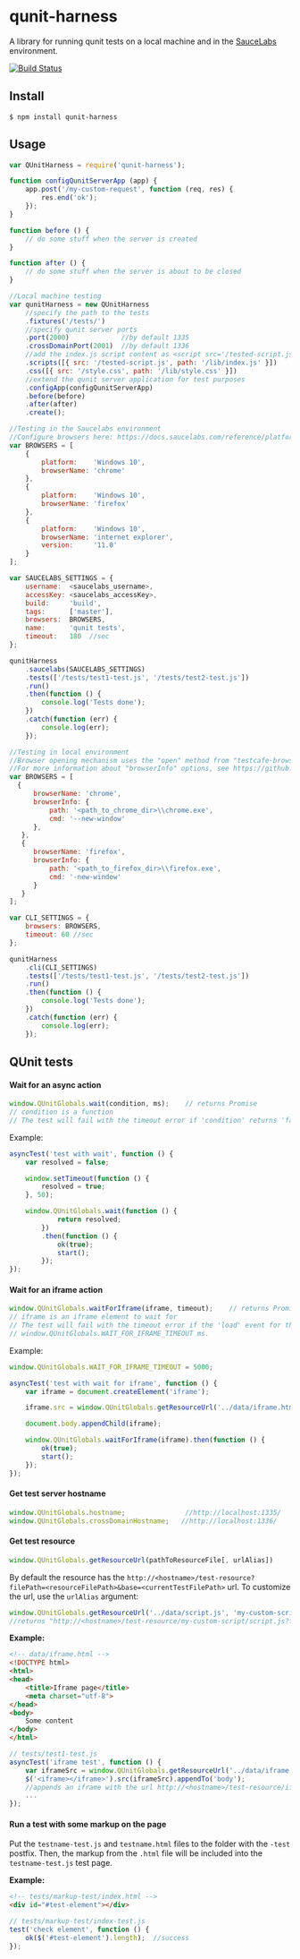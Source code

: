 # qunit-harness

A library for running qunit tests on a local machine and in the [SauceLabs](https://saucelabs.com) environment.

[![Build Status](https://travis-ci.org/AlexanderMoskovkin/qunit-harness.svg)](https://travis-ci.org/AlexanderMoskovkin/qunit-harness)

## Install

`$ npm install qunit-harness`

## Usage
```js
var QUnitHarness = require('qunit-harness');

function configQunitServerApp (app) {
    app.post('/my-custom-request', function (req, res) {
        res.end('ok');
    });
}

function before () {
    // do some stuff when the server is created
}

function after () {
    // do some stuff when the server is about to be closed
}

//Local machine testing
var qunitHarness = new QUnitHarness
    //specify the path to the tests
    .fixtures('/tests/')
    //specify qunit server ports
    .port(2000)             //by default 1335
    .crossDomainPort(2001)  //by default 1336
    //add the index.js script content as <script src='/tested-script.js'> to the head of the test page
    .scripts([{ src: '/tested-script.js', path: '/lib/index.js' }])
    .css([{ src: '/style.css', path: '/lib/style.css' }])
    //extend the qunit server application for test purposes
    .configApp(configQunitServerApp)
    .before(before)
    .after(after)
    .create();

//Testing in the Saucelabs environment
//Configure browsers here: https://docs.saucelabs.com/reference/platforms-configurator/
var BROWSERS = [
    {
        platform:    'Windows 10',
        browserName: 'chrome'
    },
    {
        platform:    'Windows 10',
        browserName: 'firefox'
    },
    {
        platform:    'Windows 10',
        browserName: 'internet explorer',
        version:     '11.0'
    }
];

var SAUCELABS_SETTINGS = {
    username:  <saucelabs_username>,
    accessKey: <saucelabs_accessKey>,
    build:     'build',
    tags:      ['master'],
    browsers:  BROWSERS,
    name:      'qunit tests',
    timeout:   180  //sec
};

qunitHarness
    .saucelabs(SAUCELABS_SETTINGS)
    .tests(['/tests/test1-test.js', '/tests/test2-test.js'])
    .run()
    .then(function () {
        console.log('Tests done');
    })
    .catch(function (err) {
        console.log(err);
    });

//Testing in local environment
//Browser opening mechanism uses the "open" method from "testcafe-browser-tools" library.
//For more information about "browserInfo" options, see https://github.com/DevExpress/testcafe-browser-tools/blob/master/API.md#open 
var BROWSERS = [
  { 
      browserName: 'chrome',
      browserInfo: {
          path: '<path_to_chrome_dir>\\chrome.exe',
          cmd: '--new-window'          
      }, 
   },
   {
      browserName: 'firefox',
      browserInfo: {
          path: '<path_to_firefox_dir>\\firefox.exe',
          cmd: '-new-window'
      }
   }
];

var CLI_SETTINGS = { 
    browsers: BROWSERS, 
    timeout: 60 //sec
};

qunitHarness
    .cli(CLI_SETTINGS)
    .tests(['/tests/test1-test.js', '/tests/test2-test.js'])
    .run()
    .then(function () {
        console.log('Tests done');
    })
    .catch(function (err) {
        console.log(err);
    });

```

## QUnit tests
#### Wait for an async action
```js
window.QUnitGlobals.wait(condition, ms);    // returns Promise
// condition is a function
// The test will fail with the timeout error if 'condition' returns 'false' within 'ms' milliseconds (3000 ms by default).
```

Example:
```js
asyncTest('test with wait', function () {
    var resolved = false;

    window.setTimeout(function () {
        resolved = true;
    }, 50);

    window.QUnitGlobals.wait(function () {
            return resolved;
        })
        .then(function () {
            ok(true);
            start();
        });
});
```

#### Wait for an iframe action
```js
window.QUnitGlobals.waitForIframe(iframe, timeout);    // returns Promise
// iframe is an iframe element to wait for
// The test will fail with the timeout error if the 'load' event for the iframe is not raised within <timeout> or
// window.QUnitGlobals.WAIT_FOR_IFRAME_TIMEOUT ms.
```

Example:
```js
window.QUnitGlobals.WAIT_FOR_IFRAME_TIMEOUT = 5000;

asyncTest('test with wait for iframe', function () {
    var iframe = document.createElement('iframe');

    iframe.src = window.QUnitGlobals.getResourceUrl('../data/iframe.html');

    document.body.appendChild(iframe);

    window.QUnitGlobals.waitForIframe(iframe).then(function () {
        ok(true);
        start();
    });
});
```

#### Get test server hostname
```js
window.QUnitGlobals.hostname;               //http://localhost:1335/
window.QUnitGlobals.crossDomainHostname;   //http://localhost:1336/
```

#### Get test resource
```js
window.QUnitGlobals.getResourceUrl(pathToResourceFile[, urlAlias])
```
By default the resource has the `http://<hostname>/test-resource?filePath=<resourceFilePath>&base=<currentTestFilePath>` url.
To customize the url, use the `urlAlias` argument:
```js
window.QUnitGlobals.getResourceUrl('../data/script.js', 'my-custom-script/script.js');
//returns "http://<hostname>/test-resource/my-custom-script/script.js?filePath=..."
```

**Example:**
```html
<!-- data/iframe.html -->
<!DOCTYPE html>
<html>
<head>
    <title>Iframe page</title>
    <meta charset="utf-8">
</head>
<body>
    Some content
</body>
</html>
```

```js
// tests/test1-test.js
asyncTest('iframe test', function () {
    var iframeSrc = window.QUnitGlobals.getResourceUrl('../data/iframe.html', 'iframe.html');
    $('<iframe></iframe>').src(iframeSrc).appendTo('body');
    //appends an iframe with the url http://<hostname>/test-resource/iframe.html
    ...
});
```
#### Run a test with some markup on the page
Put the `testname-test.js` and `testname.html` files to the folder with the `-test` postfix. Then, the markup from the `.html` file will be included into the `testname-test.js` test page.

**Example:**
```html
<!-- tests/markup-test/index.html -->
<div id="#test-element"></div>
```

```js
// tests/markup-test/index-test.js
test('check element', function () {
    ok($('#test-element').length);  //success
});
```
